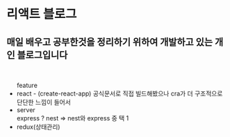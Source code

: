<h1>리액트 블로그</h1>

<h2>매일 배우고 공부한것을 정리하기 위하여 개발하고 있는 개인 블로그입니다</h2>
<br/>

<div>
  <ul>
    feature
     <li>react - (create-react-app) 공식문서로 직접 빌드해봤으나 cra가 더 구조적으로 단단한 느낌이 들어서</li>
     <li>server </br>express ? nest => nest와 express 중 택 1</li>
     <li>redux(상태관리)</li>
  </ul> 
</div>
